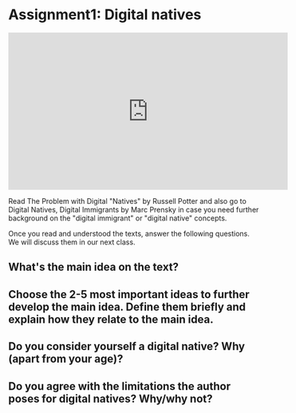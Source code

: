 # Assignment1: Digital natives

<iframe width="560" height="315" src="https://www.youtube.com/embed/GekQqFZm7mA" frameborder="0" allow="autoplay; encrypted-media" allowfullscreen></iframe>

Read The Problem with Digital "Natives" by Russell Potter and also go to Digital Natives, Digital Immigrants by Marc Prensky in case you need further background on the "digital immigrant" or "digital native" concepts.

Once you read and understood the texts, answer the following questions. We will discuss them in our next class.

## What's the main idea on the text?

## Choose the 2-5 most important ideas to further develop the main idea. Define them briefly and explain how they relate to the main idea.

## Do you consider yourself a digital native? Why (apart from your age)?

## Do you agree with the limitations the author poses for digital natives? Why/why not?
